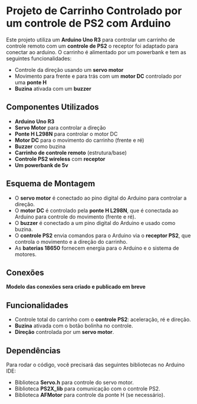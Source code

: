 # Projeto de Carrinho Controlado por um controle de PS2 com Arduino

Este projeto utiliza um **Arduino Uno R3** para controlar um carrinho de controle remoto com um **controle de PS2** o receptor foi adaptado para conectar ao arduino. O carrinho é alimentado por um powerbank e tem as seguintes funcionalidades:
- Controle da direção usando um **servo motor**
- Movimento para frente e para trás com um **motor DC** controlado por uma **ponte H**
- **Buzina** ativada com um **buzzer**

## Componentes Utilizados

- **Arduino Uno R3**
- **Servo Motor** para controlar a direção
- **Ponte H L298N** para controlar o motor DC
- **Motor DC** para o movimento do carrinho (frente e ré)
- **Buzzer** como buzina
- **Carrinho de controle remoto** (estrutura/base)
- **Controle PS2 wireless** com **receptor**
- **Um powerbank de 5v**

## Esquema de Montagem

- O **servo motor** é conectado ao pino digital do Arduino para controlar a direção.
- O **motor DC** é controlado pela **ponte H L298N**, que é conectada ao Arduino para controle do movimento (frente e ré).
- O **buzzer** é conectado a um pino digital do Arduino e usado como buzina.
- O **controle PS2** envia comandos para o Arduino via o **receptor PS2**, que controla o movimento e a direção do carrinho.
- As **baterias 18650** fornecem energia para o Arduino e o sistema de motores.

## Conexões

 **Modelo das conexões sera criado e publicado em breve**

## Funcionalidades

- Controle total do carrinho com o **controle PS2**: aceleração, ré e direção.
- **Buzina** ativada com o botão bolinha no controle.
- **Direção** controlada por um **servo motor**.
  
## Dependências

Para rodar o código, você precisará das seguintes bibliotecas no Arduino IDE:

- Biblioteca **Servo.h** para controle do servo motor.
- Biblioteca **PS2X_lib** para comunicação com o controle PS2.
- Biblioteca **AFMotor** para controle da ponte H (se necessário).

